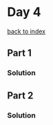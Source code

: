 # Day 4

[back to index](https://github.com/javorszky/adventofcode2022/)

## Part 1

### Solution

## Part 2

### Solution
